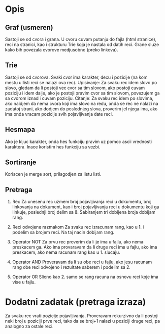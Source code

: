 # Opis

## Graf (usmeren)
Sastoji se od cvora i grana.
U cvoru cuvam putanju do fajla (html stranice), reci na stranici, kao i strukturu Trie koja je nastala od datih reci.
Grane sluze kako bih povezala cvorove medjusobno (preko linkova).

## Trie
Sastoji se od cvorova.
Svaki cvor ima karakter, decu i pozicije (na kom mestu u listi reci se nalazi ova rec).
Upisivanje:
Za svaku rec idem slovo po slovo, gledam da li postoji vec cvor sa tim slovom, ako postoji cuvam poziciju i idem dalje, ako je postoji pravim cvor sa tim slovom, povezujem ga sa cvorom iznad i cuvam poziciju.
Citanje:
Za svaku rec idem po slovima, ako naidjem da nema cvora koji ima slovo na redu, onda se rec ne nalazi na zadatoj strani, ako dodjem do poslednjeg slova, proverim jel njega ima, ako ima onda vracam pozicije svih pojavljivanja date reci.

## Hesmapa
Ako je kljuc karakter, onda hes funkciju pravim uz pomoc ascii vrednosti karaktera. 
Inace koristim hes funkciju sa vezbi. 

## Sortiranje
Koriscen je merge sort, prilagodjen za listu listi.

## Pretraga
1. Rec
Za unesenu rec uzmem broj pojavljivanja reci u dokumentu, broj linkovanja na dokument, kao i broj pojavljivanja reci u dokumentu koji ga linkuje, poslednji broj delim sa 8.
Sabiranjem tri dobijena broja dobijam rang.

2. Reci odvojene razmakom
Za svaku rec izracunam rang, kao u 1. i podelim sa brojem reci. 
Na taj nacin dobijam rang. 

3. Operator NOT
Za prvu rec proverim da li je ima u fajlu, ako nema preskacem ga. Ako ima provaravam da li druge reci ima u fajlu, ako ima preskacem, ako nema racunam rang kao u 1. slucaju. 

4. Operator AND
Proveravam da li su obe reci u fajlu, ako jesu racunam rang obe reci odvojeno i rezultate saberem i podelim sa 2.

5. Operator OR
Slicno kao 2. samo se rang racuna na osnovu reci koje ima vise u fajlu.

# Dodatni zadatak (pretraga izraza)
Za svaku rec vrati pozicije pojavljivanja. 
Proveravam rekurzivno da li postoji neki broj u poziciji prve reci, tako da se broj+1 nalazi u poziciji druge reci, pa analogno za ostale reci. 
